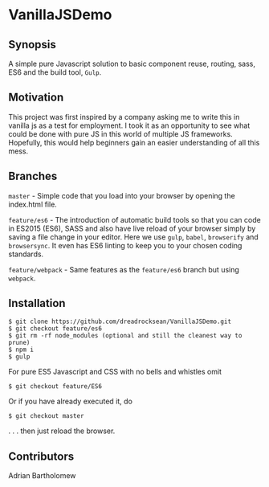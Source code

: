 # VanillaJSDemo

## Synopsis

A simple pure Javascript solution to basic component reuse, routing, sass, ES6 and the build tool, `Gulp`.

## Motivation

This project was first inspired by a company asking me to write this in vanilla js as a test for employment.  I took it as an opportunity to see what could be done with pure JS in this world of multiple JS frameworks.
Hopefully, this would help beginners gain an easier understanding of all this mess.

## Branches

`master` - Simple code that you load into your browser by opening the index.html file.

`feature/es6` - The introduction of automatic build tools so that you can code in ES2015 (ES6), SASS and also have live reload of your browser simply by saving a file change in your editor. 
Here we use `gulp`, `babel`, `browserify` and `browsersync`.
It even has ES6 linting to keep you to your chosen coding standards.

`feature/webpack` - Same features as the `feature/es6` branch but using `webpack`.

## Installation

```
$ git clone https://github.com/dreadrocksean/VanillaJSDemo.git
$ git checkout feature/es6
$ git rm -rf node_modules (optional and still the cleanest way to prune)
$ npm i
$ gulp
```

For pure ES5 Javascript and CSS with no bells and whistles omit
```
$ git checkout feature/ES6
```
Or if you have already executed it, do
```
$ git checkout master
```
. . . then just reload the browser.


## Contributors

Adrian Bartholomew
